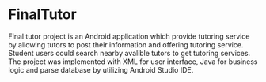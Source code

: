 # FinalTutor
Final tutor project is an Android application which provide tutoring service by allowing tutors to post their information and offering tutoring service. Student users could search nearby avalible tutors to get tutoring services. The project was implemented with XML for user interface, Java for business logic and parse database by utilizing Android Studio IDE.
